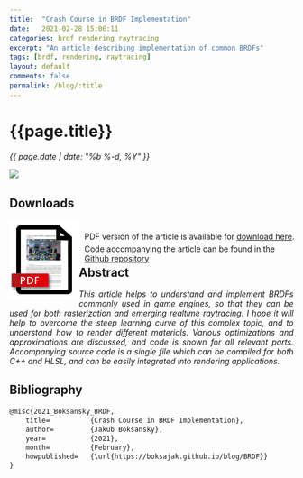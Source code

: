 ```yaml
---
title:  "Crash Course in BRDF Implementation"
date:   2021-02-28 15:06:11
categories: brdf rendering raytracing
excerpt: "An article describing implementation of common BRDFs"
tags: [brdf, rendering, raytracing]
layout: default
comments: false
permalink: /blog/:title
---
```


# {{page.title}}
      
<time datetime="{{ page.date | date_to_xmlschema }}">
  <em>{{ page.date | date: "%b %-d, %Y" }}</em>
</time>                      
          
![]({{site.baseurl}}/images/BRDF.jpg)

## Downloads

<div style="display: inline;">
	<a href="CrashCourseBRDF.pdf">
		<img src="../images/pdf_brdf.png" style="float:left;">
	</a>
</div>

<div style="display: inline; top: 20px; left: 10px; position: relative;">
PDF version of the article is available for <a href="CrashCourseBRDF.pdf">download here</a>.<br />  
<span style="position: relative; top: 5px;">Code accompanying the article can be found in the <a href="TODO">Github repository</a></span>
</div>  

## Abstract

<div style="text-align: justify; font-style: italic;">
This article helps to understand and implement BRDFs commonly used in game engines, so that they can be used
for both rasterization and emerging realtime raytracing. I hope it will help to overcome the steep learning curve of 
this complex topic, and to understand how to render different materials. Various optimizations and approximations are 
discussed, and code is shown for all relevant parts. Accompanying source code is a single file which can be compiled for 
both C++ and HLSL, and can be easily integrated into rendering applications.  
</div>
         
## Bibliography
```
@misc{2021_Boksansky_BRDF,
	title=			{Crash Course in BRDF Implementation},
	author=			{Jakub Boksansky},
	year=			{2021},
	month=			{February},
	howpublished=	{\url{https://boksajak.github.io/blog/BRDF}}
}
```
